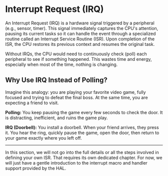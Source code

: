 # Interrupt Request (IRQ)

An Interrupt Request (IRQ) is a hardware signal triggered by a peripheral (e.g., sensor, timer). This signal immediately captures the CPU's attention, pausing its current tasks so it can handle the event through a specialized routine called an Interrupt Service Routine (ISR). Upon completion of the ISR, the CPU restores its previous context and resumes the original task. 

Without IRQs, the CPU would need to continuously check (poll) each peripheral to see if something happened. This wastes time and energy, especially when most of the time, nothing is changing.

## Why Use IRQ Instead of Polling?

Imagine this analogy: you are playing your favorite video game, fully focused and trying to defeat the final boss. At the same time, you are expecting a friend to visit.

**Polling:** You keep pausing the game every few seconds to check the door. It is distracting, inefficient, and ruins the game play.

**IRQ (Doorbell):** You install a doorbell. When your friend arrives, they press it. You hear the ring, quickly pause the game, open the door, then return to your game exactly where you left off.

---

In this section, we will not go into the full details or all the steps involved in defining your own ISR. That requires its own dedicated chapter. For now, we will just have a gentle introduction to the interrupt macro and handler support provided by the HAL.
